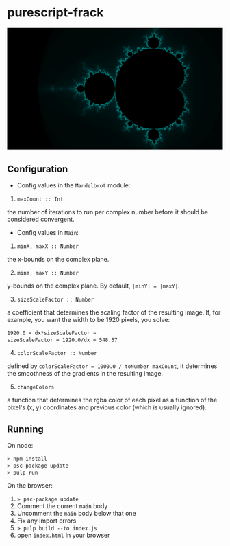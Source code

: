# purescript-frack

![mandelbrot](mandelbrot-smooth.png)

## Configuration

* Config values in the `Mandelbrot` module:

1. `maxCount :: Int`

the number of iterations to run per complex number before
it should be considered convergent.

* Config values in `Main`:

1. `minX, maxX :: Number`

the x-bounds on the complex plane.

2. `minY, maxY :: Number`

y-bounds on the complex plane. By default, `|minY| = |maxY|`.

3. `sizeScaleFactor :: Number`

a coefficient that determines the scaling factor of the resulting image.
If, for example, you want the width to be 1920 pixels, you solve:

```
1920.0 = dx*sizeScaleFactor ⇒
sizeScaleFactor = 1920.0/dx ≈ 548.57
```

4. `colorScaleFactor :: Number`

defined by `colorScaleFactor = 1000.0 / toNumber maxCount`, it determines
the smoothness of the gradients in the resulting image.

5. `changeColors`

a function that determines the rgba color of each pixel as a function of the
pixel's (x, y) coordinates and previous color (which is usually ignored).

## Running

On node:

```
> npm install
> psc-package update
> pulp run
```

On the browser:

1. `> psc-package update`
2. Comment the current `main` body
3. Uncomment the `main` body below that one
4. Fix any import errors
5. `> pulp build --to index.js`
6. open `index.html` in your browser